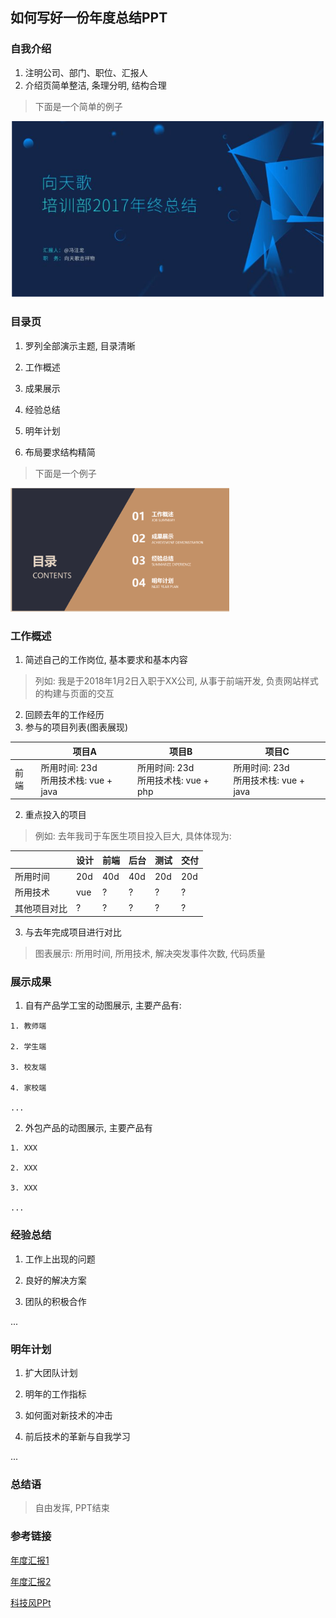 ## 如何写好一份年度总结PPT

### 自我介绍

1. 注明公司、部门、职位、汇报人
2. 介绍页简单整洁, 条理分明, 结构合理
> 下面是一个简单的例子

![list-1](../../imgs/2019/01/list-1.jpg)

### 目录页

1. 罗列全部演示主题, 目录清晰

  1. 工作概述

  2. 成果展示

  3. 经验总结

  4. 明年计划

2. 布局要求结构精简

> 下面是一个例子

![list-2](../../imgs/2019/01/list-2.jpg)


### 工作概述

1. 简述自己的工作岗位, 基本要求和基本内容
  >列如: 我是于2018年1月2日入职于XX公司, 从事于前端开发, 负责网站样式的构建与页面的交互

2. 回顾去年的工作经历
  1. 参与的项目列表(图表展现)

|  | 项目A | 项目B | 项目C |
| --  | -- | -- | -- |
| 前端 | 所用时间: 23d <br> 所用技术栈: vue + java | 所用时间: 23d <br> 所用技术栈: vue + php | 所用时间: 23d <br> 所用技术栈: vue + java

  2. 重点投入的项目
>例如: 去年我司于车医生项目投入巨大, 具体体现为:

| | 设计 | 前端 | 后台 | 测试 | 交付 |
| -- | -- | -- | -- | -- | -- |
| 所用时间 | 20d | 40d | 40d | 20d | 20d|
| 所用技术 | vue | ? | ? | ? | ? |
| 其他项目对比 | ? | ? | ? | ? | ? |

  3. 与去年完成项目进行对比
  > 图表展示: 所用时间, 所用技术, 解决突发事件次数, 代码质量



### 展示成果
  1. 自有产品学工宝的动图展示, 主要产品有:

    1. 教师端

    2. 学生端

    3. 校友端

    4. 家校端

    ...

  2. 外包产品的动图展示, 主要产品有

    1. XXX

    2. XXX

    3. XXX

    ...

### 经验总结
  1. 工作上出现的问题

  2. 良好的解决方案

  3. 团队的积极合作

  ...


### 明年计划

1. 扩大团队计划

2. 明年的工作指标

3. 如何面对新技术的冲击

4. 前后技术的革新与自我学习

...


### 总结语
> 自由发挥, PPT结束


### 参考链接
[年度汇报1](http://www.koppt.cn/index/html/tpdetail?tpId=1661)

[年度汇报2](http://www.koppt.cn/index/html/tpdetail?tpId=1667)

[科技风PPt](http://www.58pic.com/newpic/33335822.html)
